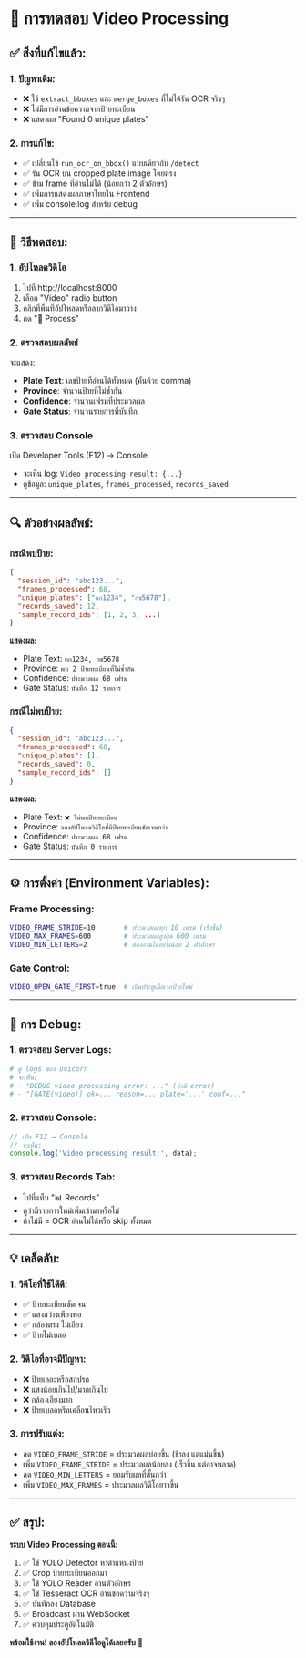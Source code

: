 # 🎥 การทดสอบ Video Processing

## ✅ สิ่งที่แก้ไขแล้ว:

### 1. **ปัญหาเดิม:**
- ❌ ใช้ `extract_bboxes` และ `merge_boxes` ที่ไม่ได้รัน OCR จริงๆ
- ❌ ไม่มีการอ่านข้อความจากป้ายทะเบียน
- ❌ แสดงผล "Found 0 unique plates"

### 2. **การแก้ไข:**
- ✅ เปลี่ยนใช้ `run_ocr_on_bbox()` แบบเดียวกับ `/detect`
- ✅ รัน OCR บน cropped plate image โดยตรง
- ✅ ข้าม frame ที่อ่านไม่ได้ (น้อยกว่า 2 ตัวอักษร)
- ✅ เพิ่มการแสดงผลภาษาไทยใน Frontend
- ✅ เพิ่ม console.log สำหรับ debug

---

## 🧪 วิธีทดสอบ:

### **1. อัปโหลดวิดีโอ**
1. ไปที่ http://localhost:8000
2. เลือก "Video" radio button
3. คลิกที่พื้นที่อัปโหลดหรือลากวิดีโอมาวาง
4. กด "🚀 Process"

### **2. ตรวจสอบผลลัพธ์**
จะแสดง:
- **Plate Text**: เลขป้ายที่อ่านได้ทั้งหมด (คั่นด้วย comma)
- **Province**: จำนวนป้ายที่ไม่ซ้ำกัน
- **Confidence**: จำนวนเฟรมที่ประมวลผล
- **Gate Status**: จำนวนรายการที่บันทึก

### **3. ตรวจสอบ Console**
เปิด Developer Tools (F12) → Console
- จะเห็น log: `Video processing result: {...}`
- ดูข้อมูล: `unique_plates`, `frames_processed`, `records_saved`

---

## 🔍 ตัวอย่างผลลัพธ์:

### **กรณีพบป้าย:**
```json
{
  "session_id": "abc123...",
  "frames_processed": 68,
  "unique_plates": ["กก1234", "กข5678"],
  "records_saved": 12,
  "sample_record_ids": [1, 2, 3, ...]
}
```

**แสดงผล:**
- Plate Text: `กก1234, กข5678`
- Province: `พบ 2 ป้ายทะเบียนที่ไม่ซ้ำกัน`
- Confidence: `ประมวลผล 68 เฟรม`
- Gate Status: `บันทึก 12 รายการ`

### **กรณีไม่พบป้าย:**
```json
{
  "session_id": "abc123...",
  "frames_processed": 68,
  "unique_plates": [],
  "records_saved": 0,
  "sample_record_ids": []
}
```

**แสดงผล:**
- Plate Text: `❌ ไม่พบป้ายทะเบียน`
- Province: `ลองอัปโหลดวิดีโอที่มีป้ายทะเบียนชัดเจนกว่า`
- Confidence: `ประมวลผล 68 เฟรม`
- Gate Status: `บันทึก 0 รายการ`

---

## ⚙️ การตั้งค่า (Environment Variables):

### **Frame Processing:**
```bash
VIDEO_FRAME_STRIDE=10       # ประมวลผลทุก 10 เฟรม (เร็วขึ้น)
VIDEO_MAX_FRAMES=600        # ประมวลผลสูงสุด 600 เฟรม
VIDEO_MIN_LETTERS=2         # ต้องอ่านได้อย่างน้อย 2 ตัวอักษร
```

### **Gate Control:**
```bash
VIDEO_OPEN_GATE_FIRST=true  # เปิดประตูเมื่อเจอป้ายใหม่
```

---

## 🐛 การ Debug:

### **1. ตรวจสอบ Server Logs:**
```bash
# ดู logs ของ uvicorn
# จะเห็น:
# - "DEBUG video processing error: ..." (ถ้ามี error)
# - "[GATE(video)] ok=... reason=... plate='...' conf=..."
```

### **2. ตรวจสอบ Console:**
```javascript
// เปิด F12 → Console
// จะเห็น:
console.log('Video processing result:', data);
```

### **3. ตรวจสอบ Records Tab:**
- ไปที่แท็บ "📊 Records"
- ดูว่ามีรายการใหม่เพิ่มเข้ามาหรือไม่
- ถ้าไม่มี = OCR อ่านไม่ได้หรือ skip ทั้งหมด

---

## 💡 เคล็ดลับ:

### **1. วิดีโอที่ใช้ได้ดี:**
- ✅ ป้ายทะเบียนชัดเจน
- ✅ แสงสว่างเพียงพอ
- ✅ กล้องตรง ไม่เอียง
- ✅ ป้ายไม่เบลอ

### **2. วิดีโอที่อาจมีปัญหา:**
- ❌ ป้ายเลอะหรือสกปรก
- ❌ แสงน้อยเกินไป/มากเกินไป
- ❌ กล้องเอียงมาก
- ❌ ป้ายเบลอหรือเคลื่อนไหวเร็ว

### **3. การปรับแต่ง:**
- ลด `VIDEO_FRAME_STRIDE` = ประมวลผลบ่อยขึ้น (ช้าลง แต่แม่นขึ้น)
- เพิ่ม `VIDEO_FRAME_STRIDE` = ประมวลผลน้อยลง (เร็วขึ้น แต่อาจพลาด)
- ลด `VIDEO_MIN_LETTERS` = ยอมรับผลที่สั้นกว่า
- เพิ่ม `VIDEO_MAX_FRAMES` = ประมวลผลวิดีโอยาวขึ้น

---

## ✅ สรุป:

**ระบบ Video Processing ตอนนี้:**
1. ✅ ใช้ YOLO Detector หาตำแหน่งป้าย
2. ✅ Crop ป้ายทะเบียนออกมา
3. ✅ ใช้ YOLO Reader อ่านตัวอักษร
4. ✅ ใช้ Tesseract OCR อ่านข้อความจริงๆ
5. ✅ บันทึกลง Database
6. ✅ Broadcast ผ่าน WebSocket
7. ✅ ควบคุมประตูอัตโนมัติ

**พร้อมใช้งาน! ลองอัปโหลดวิดีโอดูได้เลยครับ** 🎥


